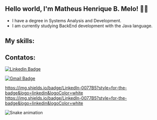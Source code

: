 ## Hello world, I'm Matheus Henrique B. Melo! :fist_right::fist_left:
- I have a degree in Systems Analysis and Development. 
- I am currently studying BackEnd development with the Java language.

## My skills:


## Contatos:

[![Linkedin Badge](https://img.shields.io/badge/-Linkedin-blue?style=flat-square&logo=Linkedin&logoColor=white&link=https://www.linkedin.com/in/matheushbmelo/)](https://www.linkedin.com/in/matheushbmelo/)

[![Gmail Badge](https://img.shields.io/badge/-Gmail-c14438?style=flat-square&logo=Gmail&logoColor=white&link=mailto:matheushbmelov@gmail.com)](mailto:matheushbmelo@gmail.com)

<a href="https://www.linkedin.com/in/matheushbmelo/" alt="Linkedin">
https://img.shields.io/badge/LinkedIn-0077B5?style=for-the-badge&logo=linkedin&logoColor=white
</a>

<a href="mailto:matheushbmelo@gmail.com" alt="gmail">
https://img.shields.io/badge/LinkedIn-0077B5?style=for-the-badge&logo=linkedin&logoColor=white
</a>

![Snake animation](https://github.com/MatheusHBMelo/MatheusHBMelo/blob/output/github-contribution-grid-snake.svg)
